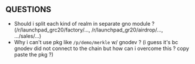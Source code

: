 ## QUESTIONS

- Should i split each kind of realm in separate gno module ? (/r/launchpad_grc20/factory/..., /r/launchpad_gr20/airdrop/..., .../sales/...) 
- Why i can't use pkg like `/p/demo/merkle` w/ gnodev ? (i guess it's bc gnodev did not connect to the chain but how can i overcome this ? copy paste the pkg ?)